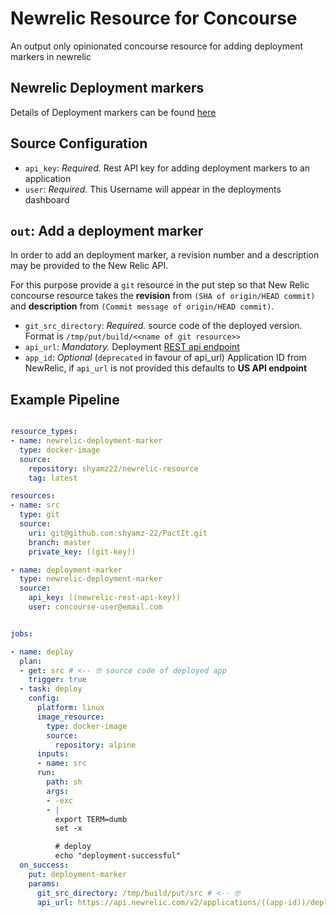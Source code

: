 # Newrelic Resource for Concourse
An output only opinionated concourse resource for adding deployment markers in newrelic

## Newrelic Deployment markers

Details of Deployment markers can be found [here](https://docs.newrelic.com/docs/apm/new-relic-apm/maintenance/record-deployments)

## Source Configuration

* `api_key`: *Required.* Rest API key for adding deployment markers to an application
* `user`: *Required.* This Username will appear in the deployments dashboard

## `out`: Add a deployment marker

In order to add an deployment marker, a revision number and a description may be provided to the New Relic API.

For this purpose provide a `git` resource in the put step so that New Relic concourse resource
takes the **revision**  from `(SHA of origin/HEAD commit)` and **description** from `(Commit message of origin/HEAD commit)`.

* `git_src_directory`: *Required.* source code of the deployed version. Format is `/tmp/put/build/<<name of git resource>>`
* `api_url`: *Mandatory.* Deployment [REST api endpoint](https://rpm.newrelic.com/api/explore/application_deployments/create)  
* `app_id`: *Optional* (`deprecated` in favour of api_url) Application ID from NewRelic, if `api_url` is not provided this defaults to **US API endpoint**

## Example Pipeline

```yaml

resource_types:
- name: newrelic-deployment-marker
  type: docker-image
  source:
    repository: shyamz22/newrelic-resource
    tag: latest

resources:
- name: src
  type: git
  source:
    uri: git@github.com:shyamz-22/PactIt.git
    branch: master
    private_key: ((git-key))

- name: deployment-marker
  type: newrelic-deployment-marker
  source:
    api_key: ((newrelic-rest-api-key))
    user: concourse-user@email.com


jobs:

- name: deploy
  plan:
  - get: src # <-- 🤓 source code of deployed app
    trigger: true
  - task: deploy
    config:
      platform: linux
      image_resource:
        type: docker-image
        source:
          repository: alpine
      inputs:
      - name: src
      run:
        path: sh
        args:
        - -exc
        - |
          export TERM=dumb
          set -x

          # deploy
          echo "deployment-successful"
  on_success:
    put: deployment-marker
    params:
      git_src_directory: /tmp/build/put/src # <-- 🤓
      api_url: https://api.newrelic.com/v2/applications/((app-id))/deployments.json

```



